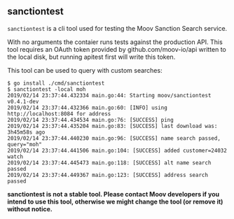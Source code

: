 ## sanctiontest

`sanctiontest` is a cli tool used for testing the Moov Sanction Search service.

With no arguments the contaier runs tests against the production API. This tool requires an OAuth token provided by github.com/moov-io/api written to the local disk, but running apitest first will write this token.

This tool can be used to query with custom searches:

```
$ go install ./cmd/sanctiontest
$ sanctiontest -local moh
2019/02/14 23:37:44.432334 main.go:44: Starting moov/sanctiontest v0.4.1-dev
2019/02/14 23:37:44.432366 main.go:60: [INFO] using http://localhost:8084 for address
2019/02/14 23:37:44.434534 main.go:76: [SUCCESS] ping
2019/02/14 23:37:44.435204 main.go:83: [SUCCESS] last download was: 3h45m58s ago
2019/02/14 23:37:44.440230 main.go:96: [SUCCESS] name search passed, query="moh"
2019/02/14 23:37:44.441506 main.go:104: [SUCCESS] added customer=24032 watch
2019/02/14 23:37:44.445473 main.go:118: [SUCCESS] alt name search passed
2019/02/14 23:37:44.449367 main.go:123: [SUCCESS] address search passed
```

__sanctiontest is not a stable tool. Please contact Moov developers if you intend to use this tool, otherwise we might change the tool (or remove it) without notice.__
